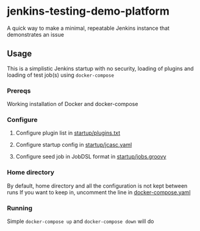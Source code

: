 # jenkins-testing-demo-platform
A quick way to make a minimal, repeatable Jenkins instance that demonstrates an issue


## Usage

This is a simplistic Jenkins startup with no security, loading of plugins and loading of test job(s)
using `docker-compose`


### Prereqs

Working installation of Docker and docker-compose


### Configure

1. Configure plugin list in [startup/plugins.txt]()

2. Configure startup config in [startup/jcasc.yaml]()

3. Configure seed job in JobDSL format in  [startup/jobs.groovy]()


### Home directory

By default, home directory and all the configuration is not kept between runs
If you want to keep in, uncomment the line in [docker-compose.yaml]()


### Running

Simple `docker-compose up` and `docker-compose down` will do
